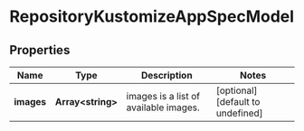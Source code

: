 # RepositoryKustomizeAppSpecModel

## Properties

Name | Type | Description | Notes
------------ | ------------- | ------------- | -------------
**images** | **Array&lt;string&gt;** | images is a list of available images. | [optional] [default to undefined]



